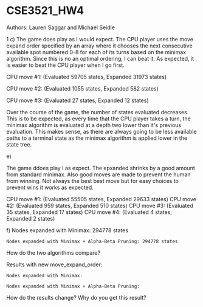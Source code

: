 # CSE3521_HW4
Authors: Lauren Saggar and Michael Seidle

1 c) The game does play as I would expect. The CPU player uses the move expand order specified by an array where it chooses the next consecutive available spot numbered 0-8 for each of its turns based on the minimax algorithm. Since this is no an optimal ordering, I can beat it. As expected, it is easier to beat the CPU player when I go first. 

CPU move #1: (Evaluated 59705 states, Expanded 31973 states)

CPU move #2: (Evaluated 1055 states, Expanded 582 states)

CPU move #3: (Evaluated 27 states, Expanded 12 states)

Over the course of the game, the number of states evaluated decreases. This is to be expected, as every time that the CPU player takes a turn, the minimax algorithm is evaluated at a depth two lower than it's previous evaluation. This makes sense, as there are always going to be less available paths to a terminal state as the minimax algorithm is applied lower in the state tree.  

e)

The game ddoes play I as expect. The epxanded shrinks by a good amount from standard minimax. Also good moves are made to prevent the human from winning. Not always the best best move but for easy choices to prevent wins it works as expected. 

CPU move #1: (Evaluated 55505 states, Expanded 29633 states)
CPU move #2: (Evaluated 959 states, Expanded 510 states)
CPU move #3: (Evaluated 35 states, Expanded 17 states)
CPU move #4: (Evaluated 4 states, Expanded 2 states)


f) 
    Nodes expanded with Minimax: 294778 states

    Nodes expanded with Minimax + Alpha-Beta Pruning: 294778 states

How do the two algorithms compare?


Results with new move_expand_order:

    Nodes expanded with Minimax: 

    Nodes expanded with Minimax + Alpha-Beta Pruning:

How do the results change? Why do you get this result?
